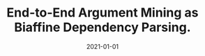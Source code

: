---
title: "End-to-End Argument Mining as Biaffine Dependency Parsing."
collection: publications
permalink: /publication/2021-01-01-End-to-End-Argument-Mining-as-Biaffine-Dependency-Parsing
date: 2021-01-01
venue: 'Proceedings of the 16th Conference of the European Chapter of the Association for Computational Linguistics: Volume 1, Long Papers'
authors: '**Yuxiao Ye**, Simone Teufel'
---